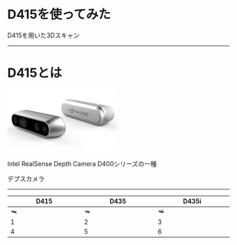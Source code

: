 # D415を使ってみた

D415を用いた3Dスキャン

---

# D415とは

<img src="realsense.png" width=50%>

Intel RealSense Depth Camera D400シリーズの一種

デプスカメラ

---

|D415  |D435  |D435i  |
|---|---|---|
|<img src="d415.jpg" width=10%>  |<img src="d435.jpg" width=10%>  |<img src="d435i.jpg" width=10%>  |
|1  |2  |3  |
|4  |5  |6  |
